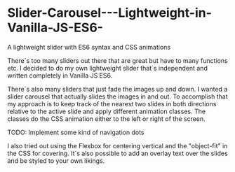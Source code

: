 # Slider-Carousel---Lightweight-in-Vanilla-JS-ES6-
A lightweight slider with ES6 syntax and CSS animations

There´s too many sliders out there that are great but have to many functions etc. 
I decided to do my own lightweight slider that´s independent and written completely in Vanilla JS ES6.

There´s also many sliders that just fade the images up and down. I wanted a slider carousel that actually slides the images in and out. To accomplish that my approach is to keep track of the nearest two slides in both directions relative to the active slide and apply different animation classes. The classes do the CSS animation either to the left or right of the screen.

TODO: Implement some kind of navigation dots

I also tried out using the Flexbox for centering vertical and the "object-fit" in the CSS for covering.
It´s also possible to add an overlay text over the slides and be styled to your own likings.
